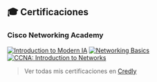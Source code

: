## 🎓 Certificaciones

### Cisco Networking Academy
[![Introduction to Modern IA](https://images.credly.com/images/88316fe8-5651-4e61-a6be-5be1558f049e/image.png)](https://www.credly.com/badges/TU_ID_AQUI)
[![Networking Basics](https://images.credly.com/size/80x80/images/88316fe8-5651-4e61-a6be-5be1558f049e/image.png)](https://www.credly.com/badges/TU_ID_AQUI)
[![CCNA: Introduction to Networks](https://images.credly.com/size/110x110/images/ccna-intro.png)](https://www.credly.com/badges/TU_ID_AQUI)

> Ver todas mis certificaciones en [Credly](https://www.credly.com/users/TU_USUARIO_AQUI)
